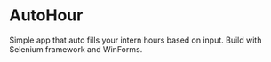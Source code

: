 # AutoHour
 Simple app that auto fills your intern hours based on input. Build with Selenium framework and WinForms.
